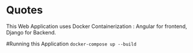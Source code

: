 # Quotes
This  Web Application uses Docker Containerization : Angular for frontend, Django for Backend.


#Running this Application
`docker-compose up --build`
